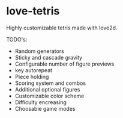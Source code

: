 love-tetris
===========

Highly customizable tetris made with love2d.

TODO's:
- Random generators
- Sticky and cascade gravity
- Configurable number of figure previews
- key autorepeat
- Piece holding
- Scoring system and combos
- Additional optional figures
- Customizable color scheme
- Difficulty encreasing
- Choosable game modes